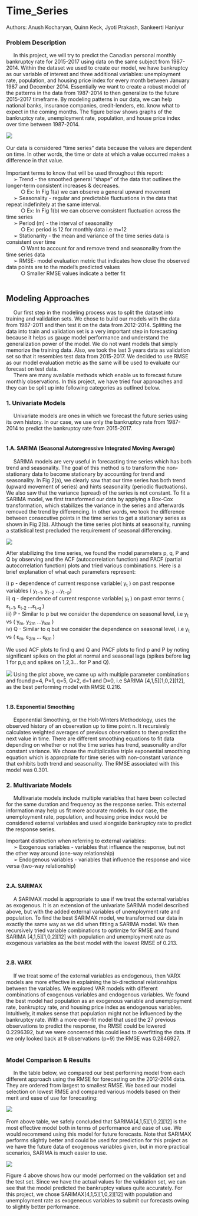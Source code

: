 # Time_Series



Authors: Anush Kocharyan, Quinn Keck, Jyoti Prakash, Sankeerti Haniyur

### Problem Description


&nbsp;&nbsp;&nbsp;&nbsp;&nbsp;In this project, we will try to predict the Canadian personal monthly bankruptcy rate for 2015-2017 using data on the same subject from 1987-2014. Within the dataset we used to create our model, we have bankruptcy as our variable of interest and three additional variables: unemployment rate, population, and housing price index for every month between January 1987 and December 2014. Essentially we want to create a robust model of the patterns in the data from 1987-2014 to then generalize to the future 2015-2017 timeframe. By modeling patterns in our data, we can help national banks, insurance companies, credit-lenders, etc. know what to expect in the coming months. The figure below shows graphs of the bankruptcy rate, unemployment rate, population, and house price index over time between 1987-2014.
    

![](plots/ts_plots.jpg)
<br><br>
Our data is considered “time series” data because the values are dependent on time. In other words, the time or date at which a value occurred makes a difference in that value. <br> <br>
Important terms to know that will be used throughout this report: <br>
&nbsp;&nbsp;&nbsp;&nbsp;&nbsp;➢ Trend - the smoothed general “shape” of the data that outlines the longer-term consistent increases & decreases. <br>
&nbsp;&nbsp;&nbsp;&nbsp;&nbsp;&nbsp;&nbsp;&nbsp;&nbsp;&nbsp;○ Ex: In Fig 1(a) we can observe a general upward movement <br>
&nbsp;&nbsp;&nbsp;&nbsp;&nbsp;➢ Seasonality - regular and predictable fluctuations in the data that repeat indefinitely at the same interval. <br>
&nbsp;&nbsp;&nbsp;&nbsp;&nbsp;&nbsp;&nbsp;&nbsp;&nbsp;&nbsp;○ Ex: In Fig 1(b) we can observe consistent fluctuation across the time series <br>
&nbsp;&nbsp;&nbsp;&nbsp;&nbsp;➢ Period (m) - the interval of seasonality <br>
&nbsp;&nbsp;&nbsp;&nbsp;&nbsp;&nbsp;&nbsp;&nbsp;&nbsp;&nbsp;○ Ex: period is 12 for monthly data i.e m=12 <br>
&nbsp;&nbsp;&nbsp;&nbsp;&nbsp;➢ Stationarity - the mean and variance of the time series data is consistent over time <br>
&nbsp;&nbsp;&nbsp;&nbsp;&nbsp;&nbsp;&nbsp;&nbsp;&nbsp;&nbsp;○ Want to account for and remove trend and seasonality from the time series data <br>
&nbsp;&nbsp;&nbsp;&nbsp;&nbsp;➢ RMSE- model evaluation metric that indicates how close the observed data points are to the model’s predicted values <br>
&nbsp;&nbsp;&nbsp;&nbsp;&nbsp;&nbsp;&nbsp;&nbsp;&nbsp;&nbsp;○ Smaller RMSE values indicate a better fit <br><br>

## Modeling Approaches

&nbsp;&nbsp;&nbsp;&nbsp;&nbsp;Our first step in the modeling process was to split the dataset into training and validation sets. We chose to build our models with the data from 1987-2011 and then test it on the data from 2012-2014. Splitting the data into train and validation set is a very important step in forecasting because it helps us gauge model performance and understand the generalization power of the model. We do not want models that simply memorize the training data. Also, we took the last 3 years data as validation set so that it resembles test data from 2015-2017. We decided to use RMSE as our model evaluation metric as the same will be used to evaluate our forecast on test data. <br>
&nbsp;&nbsp;&nbsp;&nbsp;&nbsp;There are many available methods which enable us to forecast future monthly observations. In this project, we have tried four approaches and they can be split up into following categories as outlined below. <br>


### 1. Univariate Models

&nbsp;&nbsp;&nbsp;&nbsp;&nbsp;Univariate models are ones in which we forecast the future series using its own history. In our case, we use only the bankruptcy rate from 1987-2014 to predict the bankruptcy rate from 2015-2017. <br><br>

#### 1.A. SARIMA (Seasonal Autoregressive Integrated Moving Average) <br>
&nbsp;&nbsp;&nbsp;&nbsp;&nbsp;SARIMA models are very useful in forecasting time series which has both trend and
seasonality. The goal of this method is to transform the non-stationary data to become stationary by accounting for trend and seasonality. In Fig 2(a), we clearly saw that our time series has both trend (upward movement of series) and hints seasonality (periodic fluctuations). We also saw that the variance (spread) of the series is not constant. To fit a SARIMA model, we first transformed our data by applying a Box-Cox transformation, which stabilizes the variance in the series and afterwards removed the trend by differencing. In other words, we took the difference between consecutive points in the time series to get a stationary series as shown in Fig 2(b). Although the time series plot hints at seasonality, running a statistical test precluded the requirement of seasonal differencing. <br>


![](plots/sarima.jpg)



After stabilizing the time series, we found the model parameters p, q, P and Q by observing and the ACF (autocorrelation function) and PACF (partial autocorrelation function) plots and tried various combinations. Here is a brief explanation of what each parameters represent: <br>


i) p - dependence of current response variable( y<sub>t</sub> ) on past response variables ( y<sub>t−1</sub>, y<sub>t−2</sub> ...y<sub>t−p</sub>) <br>
ii) q - dependence of current response variable( y<sub>t</sub> ) on past error terms ( ε<sub>t−1</sub>, ε<sub>t-2</sub> ...ε<sub>t-q</sub> )<br>
iii) P - Similar to p but we consider the dependence on seasonal level, i.e y<sub>t</sub> vs ( y<sub>m</sub>, y<sub>2m</sub> ...y<sub>km</sub> ) <br>
iv) Q - Similar to q but we consider the dependence on seasonal level, i.e y<sub>t</sub> vs ( ε<sub>m</sub>,  ε<sub>2m</sub> ... ε<sub>km</sub> )<br>



We used ACF plots to find q and Q and PACF plots to find p and P by noting significant spikes on the plot at normal and seasonal lags (spikes before lag 1 for p,q and spikes on 1,2,3... for P and Q).


![](plots/acf_pacf_plots.jpg)
Using the plot above, we came up with multiple parameter combinations and found p=4, P=1, q=5, Q=2, d=1 and D=0, i.e SARIMA [4,1,5][1,0,2][12], as the best performing model with RMSE 0.216.  <br><br>


#### 1.B. Exponential Smoothing
&nbsp;&nbsp;&nbsp;&nbsp;&nbsp;Exponential Smoothing, or the Holt-Winters Methodology, uses the observed history of an observation up to time point n. It recursively calculates weighted averages of previous observations to then predict the next value in time. There are different smoothing equations to fit data depending on whether or not the time series has trend, seasonality and/or constant variance. We chose the multiplicative triple exponential smoothing equation which is appropriate for time series with non-constant variance that exhibits both trend and seasonality. The RMSE associated with this model was 0.301.


### 2. Multivariate Models

&nbsp;&nbsp;&nbsp;&nbsp;&nbsp;Multivariate models include multiple variables that have been collected for the same duration and frequency as the response series. This external information may help us fit more accurate models. In our case, the unemployment rate, population, and housing price index would be considered external variables and used alongside bankruptcy rate to predict the response series.<br>

Important distinction when referring to external variables: <br>
&nbsp;&nbsp;&nbsp;&nbsp;&nbsp;➢ Exogenous variables - variables that influence the response, but not the other way around (one-way relationship) <br>
&nbsp;&nbsp;&nbsp;&nbsp;&nbsp;➢ Endogenous variables - variables that influence the response and vice versa (two-way relationship) <br> <br>


#### 2.A. SARIMAX

&nbsp;&nbsp;&nbsp;&nbsp;&nbsp;A SARIMAX model is appropriate to use if we treat the external variables as exogenous. It is an extension of the univariate SARIMA model described above, but with the added external variables of unemployment rate and population. To find the best SARIMAX model, we transformed our data in exactly the same way as we did when fitting a SARIMA model. We then recursively tried variable combinations to optimize for RMSE and found SARIMA [4,1,5][1,0,2][12] with population and unemployment rate as exogenous variables as the best model with the lowest RMSE of 0.213. <br><br>

#### 2.B. VARX

&nbsp;&nbsp;&nbsp;&nbsp;&nbsp;If we treat some of the external variables as endogenous, then VARX models are more effective in explaining the bi-directional relationships between the variables. We explored VAR models with different combinations of exogenous variables and endogenous variables. We found the best model had population as an exogenous variable and unemployment rate, bankruptcy rate, and housing price index as endogenous variables. Intuitively, it makes sense that population might not be influenced by the bankruptcy rate. With a more over-fit model that used the 27 previous observations to predict the response, the RMSE could be lowered 0.2296392, but we were concerned this could lead to overfitting the data. If we only looked back at 9 observations (p=9) the RMSE was 0.2846927. <br><br>


### Model Comparison & Results

&nbsp;&nbsp;&nbsp;&nbsp;&nbsp;In the table below, we compared our best performing model from each different approach using the RMSE for forecasting on the 2012-2014 data. They are ordered from largest to smallest RMSE. We based our model selection on lowest RMSE and compared various models based on their merit and ease of use for forecasting:

![](plots/model_comparison.jpg) 
<br><br>
From above table, we safely concluded that SARIMA[4,1,5][1,0,2][12] is the most effective model both in terms of performance and ease of use. We would recommend using this model for future forecasts. Note that SARIMAX performs slightly better and could be used for prediction for this project as we have the future data of exogenous variables given, but in more practical scenarios, SARIMA is much easier to use.


![](plots/forecast.jpg)


Figure 4 above shows how our model performed on the validation set and the test set. Since we have the actual values for the validation set, we can see that the model predicted the bankruptcy values quite accurately. For this project, we chose SARIMAX[4,1,5][1,0,2][12] with population and unemployment rate as exogeneous variables to submit our forecasts owing to slightly better performance.


